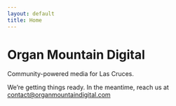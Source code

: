 ```yaml
---
layout: default
title: Home
---
```


<h1>Organ Mountain Digital</h1>
<p>Community-powered media for Las Cruces.</p>
<p>We’re getting things ready. In the meantime, reach us at <a href="mailto:contact@organmountaindigital.com">contact@organmountaindigital.com</a></p>

